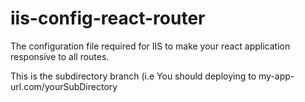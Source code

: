 # iis-config-react-router
The configuration file required for IIS to make your react application responsive to all routes. 

This is the subdirectory branch (i.e You should deploying to my-app-url.com/yourSubDirectory
